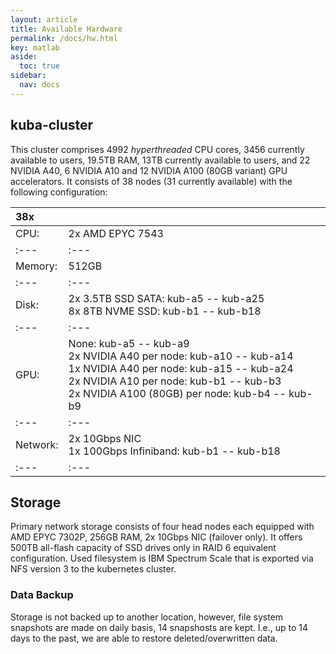 ```yaml
---
layout: article
title: Available Hardware
permalink: /docs/hw.html
key: matlab
aside:
  toc: true
sidebar:
  nav: docs
---
```


## kuba-cluster

This cluster comprises 4992 *hyperthreaded* CPU cores, 3456 currently available to users, 19.5TB RAM, 13TB currently available to users, and 22 NVIDIA A40, 6 NVIDIA A10 and 12 NVIDIA A100 (80GB variant) GPU accelerators. It consists of 38 nodes (31 currently available) with the following configuration:

|  38x |                  |
| :--- | :--- |
| CPU: | 2x AMD EPYC 7543 |
| :--- | :--- |
| Memory: | 512GB |
| :--- | :--- |
| Disk: | 2x 3.5TB SSD SATA: kub-a5 -- kub-a25<br/> 8x 8TB NVME SSD: kub-b1 -- kub-b18 |
| :--- | :--- |
| GPU: | None: kub-a5 -- kub-a9<br/>2x NVIDIA A40 per node: kub-a10 -- kub-a14<br/>1x NVIDIA A40 per node: kub-a15 -- kub-a24 <br/> 2x NVIDIA A10 per node: kub-b1 -- kub-b3<br>2x NVIDIA A100 (80GB) per node: kub-b4 -- kub-b9|
| :--- | :--- |
| Network: | 2x 10Gbps NIC<br/>1x 100Gbps Infiniband: kub-b1 -- kub-b18 |
| :--- | :--- |

## Storage

Primary network storage consists of four head nodes each equipped with AMD EPYC 7302P, 256GB RAM, 2x 10Gbps NIC (failover only). It offers 500TB all-flash capacity of SSD drives only in RAID 6 equivalent configuration. Used filesystem is IBM Spectrum Scale that is exported via NFS version 3 to the kubernetes cluster.

### Data Backup

Storage is not backed up to another location, however, file system snapshots are made on daily basis, 14 snapshosts are kept. I.e., up to 14 days to the past, we are able to restore deleted/overwritten data.
